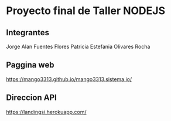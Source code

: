 # Proyecto final de Taller NODEJS
## Integrantes
Jorge Alan Fuentes Flores
Patricia Estefania Olivares Rocha
## Paggina web
https://mango3313.github.io/mango3313.sistema.io/
## Direccion API
https://landingsi.herokuapp.com/



